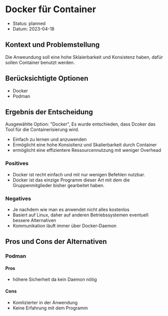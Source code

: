 # Docker für Container

* Status: planned
* Datum: 2023-04-18

## Kontext und Problemstellung

Die Anweundung soll eine hohe Sklaierbarkeit und Konsistenz haben, dafür sollen Container benutzt werden.

## Berücksichtigte Optionen

* Docker
* Podman


## Ergebnis der Entscheidung

Ausgewählte Option: "Docker", Es wurde entschieden, dass Dcoker das Tool für die Containerisierung wird. 

- Einfach zu lernen und anzuwenden
- Ermöglicht eine hohe Konsisitenz und Skalierbarkeit durch Container
- ermöglicht  eine effizientere Ressourcennutzung mit weniger Overhead

### Positives
* Docker ist recht einfach und mit nur wenigen Befehlen nutzbar.
* Docker ist das einzige Programm dieser Art mit dem die Gruppenmitglieder bisher gearbeitet haben.

### Negatives 

* Je nachdem wie man es anwendet nicht alles kostenlos
* Basiert auf Linux, daher auf anderen Betriebssystemen eventuell bessere Alternativen
* Kommunikation läuft immer über Docker-Daemon

## Pros und Cons der Alternativen 

### Podman

#### Pros
- höhere Sicherheit da kein Daemon nötig

#### Cons
- Komlizierter in der Anwendung
- Keine Erfahrung mit dem Programm
